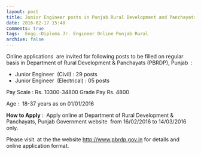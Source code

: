 ```yaml
---
layout: post
title: Junior Engineer posts in Punjab Rural Development and Panchayats departments last date 14th March-2016   
date: 2016-02-17 15:48
comments: true
tags:  Engg.-Diploma Jr. Engineer Online Punjab Rural 
archive: false
---
```

Online applications  are invited for following posts to be filled on regular basis in Department of Rural Development & Panchayats (PBRDP), Punjab  :



- Junior Engineer  (Civil) : 29 posts
- Junior Engineer  (Electrical) : 05 posts 

Pay Scale : Rs. 10300-34800 Grade Pay Rs. 4800

Age :  18-37 years as on 01/01/2016


**How to Apply** :  Apply online at Department of Rural Development & Panchayats, Punjab Government website  from 16/02/2016 to 14/03/2016 only.

Please visit  at the the website <http://www.pbrdp.gov.in> for details and online application format.
 


